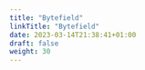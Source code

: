 ```yaml
---
title: "Bytefield"
linkTitle: "Bytefield"
date: 2023-03-14T21:38:41+01:00
draft: false
weight: 30
---
```


